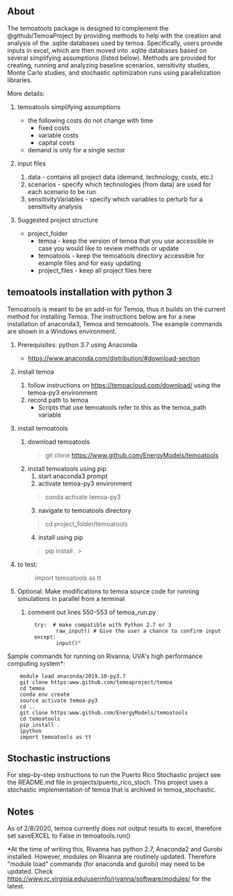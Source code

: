 ## About
The temoatools package is designed to complement the @github/TemoaProject by 
providing methods to help with the creation and analysis of the .sqlite databases used by temoa.
Specifically, users provide inputs in excel, which are then moved into .sqlite databases based 
on several simplifying assumptions (listed below). Methods are provided for creating, running and analyzing
baseline scenarios, sensitivity studies, Monte Carlo studies, and stochastic optimization runs using 
parallelization libraries.

More details:
1) temoatools simplifying assumptions
    - the following costs do not change with time
        - fixed costs
        - variable costs
        - capital costs
    - demand is only for a single sector

2) input files
    1) data - contains all project data (demand, technology, costs, etc.)
    2) scenarios - specify which technologies (from data) are used for each scenario to be run
    3) sensitivityVariables - specify which variables to perturb for a sensitivity analysis
  
3) Suggested project structure
    - project_folder
        - temoa - keep the version of temoa that you use accessible in case you would like to review methods or update
        - temoatools - keep the temoatools directory accessible for example files and for easy updating
        - project_files - keep all project files here
          
## temoatools installation with python 3
Temoatools is meant to be an add-in for Temoa, thus it builds on the current method for installing Temoa. 
The instructions below are for a new installation of anaconda3, Temoa and temoatools. The example commands are shown in a Windows environment.

1) Prerequisites: python 3.7 using Anaconda
    - https://www.anaconda.com/distribution/#download-section

2) install temoa
    1) follow instructions on https://temoacloud.com/download/ using the temoa-py3 environment
    2) record path to temoa 
        - Scripts that use temoatools refer to this as the temoa_path variable

3) install temoatools
    1) download temoatools
        > git clone https://www.github.com/EnergyModels/temoatools
    2) install temoatools using pip
        1) start anaconda3 prompt
        2) activate temoa-py3 environment
        > conda activate temoa-py3
        3) navigate to temoatools directory
        > cd project_folder/temoatools
        4) install using pip
        > pip install .                                                                                                                                                                                                                     >

5) to test:
    > import temoatools as tt

6) Optional: Make modifications to temoa source code for running simulations in parallel from a terminal
    1) comment out lines 550-553 of temoa_run.py
        >
             try:  # make compatible with Python 2.7 or 3
	                raw_input() # Give the user a chance to confirm input
	         except:
                    input()"
        
        
Sample commands for running on Rivanna, UVA's high performance computing system*:
    
       
        module load anaconda/2019.10-py3.7
        git clone https:www.github.com/temoaproject/temoa
        cd temoa
        conda env create
        source activate temoa-py3
        cd ..
        git clone https:www.github.com/EnergyModels/temoatools
        cd temoatools
        pip install .
        ipython
        import temoatools as tt


## Stochastic instructions
For step-by-step instructions to run the Puerto Rico Stochastic project see the README.md file in projects/puerto_rico_stoch. 
This project uses a stochastic implementation of temoa that is archived in temoa_stochastic.

## Notes
As of 2/8/2020, temoa currently does not output results to excel, therefore set saveEXCEL to False in temoatools.run()

*At the time of writing this, Rivanna has python 2.7, Anaconda2 and Gurobi installed.
However, modules on Rivanna are routinely updated. 
Therefore "module load" commands (for anaconda and gurobi) may need to be updated. 
Check https://www.rc.virginia.edu/userinfo/rivanna/software/modules/ for the latest.